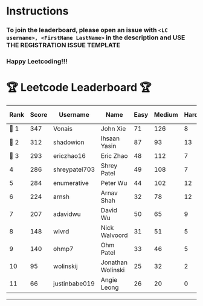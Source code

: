 # Instructions
### To join the leaderboard, please open an issue with `<LC username>, <FirstName LastName>` in the description and USE THE REGISTRATION ISSUE TEMPLATE
### Happy Leetcoding!!!


# 🏆 Leetcode Leaderboard 🏆

| Rank | Score | Username       | Name | Easy | Medium | Hard | Problems Solved |
|------|----------------|-----------------|-------------------|--------------|--------------|--------------|--------------|
| 🥇 1 | 347 | Vonais | John Xie | 71 | 126 | 8 | 205 |
| 🥈 2 | 312 | shadowion | Ihsaan Yasin | 87 | 93 | 13 | 193 |
| 🥉 3 | 293 | ericzhao16 | Eric Zhao | 48 | 112 | 7 | 167 |
| 4 | 286 | shreypatel703 | Shrey Patel | 49 | 108 | 7 | 164 |
| 5 | 284 | enumerative | Peter Wu | 44 | 102 | 12 | 158 |
| 6 | 224 | arnsh | Arnav Shah | 32 | 78 | 12 | 122 |
| 7 | 207 | adavidwu | David Wu | 50 | 65 | 9 | 124 |
| 8 | 148 | wlvrd | Nick Walvoord | 31 | 51 | 5 | 87 |
| 9 | 140 | ohmp7 | Ohm Patel | 33 | 46 | 5 | 84 |
| 10 | 95 | wolinskij | Jonathan Wolinski | 25 | 32 | 2 | 59 |
| 11 | 66 | justinbabe019 | Angie Leong | 26 | 20 | 0 | 46 |
---